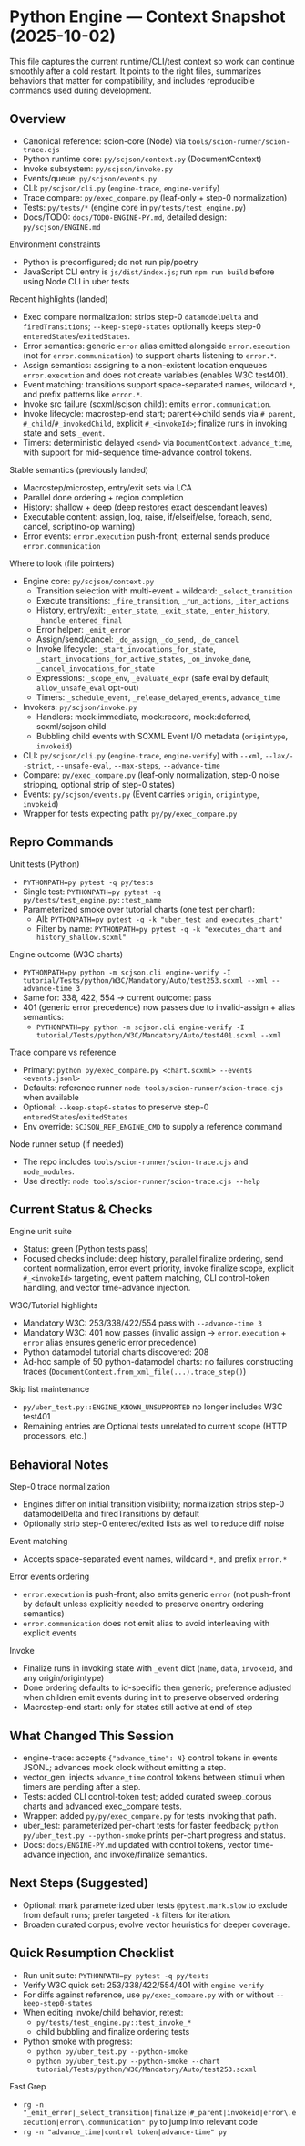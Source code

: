 # Python Engine — Context Snapshot (2025-10-02)

This file captures the current runtime/CLI/test context so work can continue smoothly after a cold restart. It points to the right files, summarizes behaviors that matter for compatibility, and includes reproducible commands used during development.

## Overview
- Canonical reference: scion-core (Node) via `tools/scion-runner/scion-trace.cjs`
- Python runtime core: `py/scjson/context.py` (DocumentContext)
- Invoke subsystem: `py/scjson/invoke.py`
- Events/queue: `py/scjson/events.py`
- CLI: `py/scjson/cli.py` (`engine-trace`, `engine-verify`)
- Trace compare: `py/exec_compare.py` (leaf-only + step-0 normalization)
- Tests: `py/tests/*` (engine core in `py/tests/test_engine.py`)
- Docs/TODO: `docs/TODO-ENGINE-PY.md`, detailed design: `py/scjson/ENGINE.md`

Environment constraints
- Python is preconfigured; do not run pip/poetry
- JavaScript CLI entry is `js/dist/index.js`; run `npm run build` before using Node CLI in uber tests

Recent highlights (landed)
- Exec compare normalization: strips step-0 `datamodelDelta` and `firedTransitions`; `--keep-step0-states` optionally keeps step-0 `enteredStates`/`exitedStates`.
- Error semantics: generic `error` alias emitted alongside `error.execution` (not for `error.communication`) to support charts listening to `error.*`.
- Assign semantics: assigning to a non-existent location enqueues `error.execution` and does not create variables (enables W3C test401).
- Event matching: transitions support space-separated names, wildcard `*`, and prefix patterns like `error.*`.
- Invoke src failure (scxml/scjson child): emits `error.communication`.
- Invoke lifecycle: macrostep-end start; parent↔child sends via `#_parent`, `#_child`/`#_invokedChild`, explicit `#_<invokeId>`; finalize runs in invoking state and sets `_event`.
- Timers: deterministic delayed `<send>` via `DocumentContext.advance_time`, with support for mid-sequence time-advance control tokens.

Stable semantics (previously landed)
- Macrostep/microstep, entry/exit sets via LCA
- Parallel done ordering + region completion
- History: shallow + deep (deep restores exact descendant leaves)
- Executable content: assign, log, raise, if/elseif/else, foreach, send, cancel, script(no-op warning)
- Error events: `error.execution` push-front; external sends produce `error.communication`

Where to look (file pointers)
- Engine core: `py/scjson/context.py`
  - Transition selection with multi-event + wildcard: `_select_transition`
  - Execute transitions: `_fire_transition`, `_run_actions`, `_iter_actions`
  - History, entry/exit: `_enter_state`, `_exit_state`, `_enter_history`, `_handle_entered_final`
  - Error helper: `_emit_error`
  - Assign/send/cancel: `_do_assign`, `_do_send`, `_do_cancel`
  - Invoke lifecycle: `_start_invocations_for_state`, `_start_invocations_for_active_states`, `_on_invoke_done`, `_cancel_invocations_for_state`
  - Expressions: `_scope_env`, `_evaluate_expr` (safe eval by default; `allow_unsafe_eval` opt-out)
  - Timers: `_schedule_event`, `_release_delayed_events`, `advance_time`
- Invokers: `py/scjson/invoke.py`
  - Handlers: mock:immediate, mock:record, mock:deferred, scxml/scjson child
  - Bubbling child events with SCXML Event I/O metadata (`origintype`, `invokeid`)
- CLI: `py/scjson/cli.py` (`engine-trace`, `engine-verify`) with `--xml`, `--lax/--strict`, `--unsafe-eval`, `--max-steps`, `--advance-time`
- Compare: `py/exec_compare.py` (leaf-only normalization, step-0 noise stripping, optional strip of step-0 states)
- Events: `py/scjson/events.py` (Event carries `origin`, `origintype`, `invokeid`)
 - Wrapper for tests expecting path: `py/py/exec_compare.py`

## Repro Commands
Unit tests (Python)
- `PYTHONPATH=py pytest -q py/tests`
- Single test: `PYTHONPATH=py pytest -q py/tests/test_engine.py::test_name`
 - Parameterized smoke over tutorial charts (one test per chart):
   - All: `PYTHONPATH=py pytest -q -k "uber_test and executes_chart"`
   - Filter by name: `PYTHONPATH=py pytest -q -k "executes_chart and history_shallow.scxml"`

Engine outcome (W3C charts)
- `PYTHONPATH=py python -m scjson.cli engine-verify -I tutorial/Tests/python/W3C/Mandatory/Auto/test253.scxml --xml --advance-time 3`
- Same for: 338, 422, 554 → current outcome: pass
- 401 (generic error precedence) now passes due to invalid-assign + alias semantics:
  - `PYTHONPATH=py python -m scjson.cli engine-verify -I tutorial/Tests/python/W3C/Mandatory/Auto/test401.scxml --xml`

Trace compare vs reference
- Primary: `python py/exec_compare.py <chart.scxml> --events <events.jsonl>`
- Defaults: reference runner `node tools/scion-runner/scion-trace.cjs` when available
- Optional: `--keep-step0-states` to preserve step-0 `enteredStates`/`exitedStates`
- Env override: `SCJSON_REF_ENGINE_CMD` to supply a reference command

Node runner setup (if needed)
- The repo includes `tools/scion-runner/scion-trace.cjs` and `node_modules`.
- Use directly: `node tools/scion-runner/scion-trace.cjs --help`

## Current Status & Checks
Engine unit suite
- Status: green (Python tests pass)
- Focused checks include: deep history, parallel finalize ordering, send content normalization, error event priority, invoke finalize scope, explicit `#_<invokeId>` targeting, event pattern matching, CLI control-token handling, and vector time-advance injection.

W3C/Tutorial highlights
- Mandatory W3C: 253/338/422/554 pass with `--advance-time 3`
- Mandatory W3C: 401 now passes (invalid assign → `error.execution` + `error` alias ensures generic error precedence)
- Python datamodel tutorial charts discovered: 208
- Ad-hoc sample of 50 python-datamodel charts: no failures constructing traces (`DocumentContext.from_xml_file(...).trace_step()`)

Skip list maintenance
- `py/uber_test.py::ENGINE_KNOWN_UNSUPPORTED` no longer includes W3C test401
- Remaining entries are Optional tests unrelated to current scope (HTTP processors, etc.)

## Behavioral Notes
Step-0 trace normalization
- Engines differ on initial transition visibility; normalization strips step-0 datamodelDelta and firedTransitions by default
- Optionally strip step-0 entered/exited lists as well to reduce diff noise

Event matching
- Accepts space-separated event names, wildcard `*`, and prefix `error.*`

Error events ordering
- `error.execution` is push-front; also emits generic `error` (not push-front by default unless explicitly needed to preserve onentry ordering semantics)
- `error.communication` does not emit alias to avoid interleaving with explicit events

Invoke
- Finalize runs in invoking state with `_event` dict (`name`, `data`, `invokeid`, and any origin/origintype)
- Done ordering defaults to id-specific then generic; preference adjusted when children emit events during init to preserve observed ordering
- Macrostep-end start: only for states still active at end of step

## What Changed This Session
- engine-trace: accepts `{"advance_time": N}` control tokens in events JSONL; advances mock clock without emitting a step.
- vector_gen: injects `advance_time` control tokens between stimuli when timers are pending after a step.
- Tests: added CLI control-token test; added curated sweep_corpus charts and advanced exec_compare tests.
- Wrapper: added `py/py/exec_compare.py` for tests invoking that path.
- uber_test: parameterized per-chart tests for faster feedback; `python py/uber_test.py --python-smoke` prints per-chart progress and status.
- Docs: `docs/ENGINE-PY.md` updated with control tokens, vector time-advance injection, and invoke/finalize semantics.

## Next Steps (Suggested)
- Optional: mark parameterized uber tests `@pytest.mark.slow` to exclude from default runs; prefer targeted `-k` filters for iteration.
- Broaden curated corpus; evolve vector heuristics for deeper coverage.

## Quick Resumption Checklist
- Run unit suite: `PYTHONPATH=py pytest -q py/tests`
- Verify W3C quick set: 253/338/422/554/401 with `engine-verify`
- For diffs against reference, use `py/exec_compare.py` with or without `--keep-step0-states`
- When editing invoke/child behavior, retest:
  - `py/tests/test_engine.py::test_invoke_*`
  - child bubbling and finalize ordering tests
 - Python smoke with progress:
   - `python py/uber_test.py --python-smoke`
   - `python py/uber_test.py --python-smoke --chart tutorial/Tests/python/W3C/Mandatory/Auto/test253.scxml`

Fast Grep
- `rg -n "_emit_error|_select_transition|finalize|#_parent|invokeid|error\.execution|error\.communication" py` to jump into relevant code
 - `rg -n "advance_time|control token|advance-time" py`
